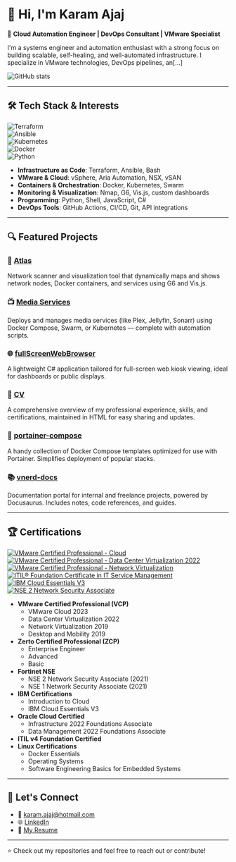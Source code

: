 # 👋 Hi, I'm Karam Ajaj

🚀 **Cloud Automation Engineer | DevOps Consultant | VMware Specialist**

I'm a systems engineer and automation enthusiast with a strong focus on building scalable, self-healing, and well-automated infrastructure. I specialize in VMware technologies, DevOps pipelines, an[...]  

![GitHub stats](https://github-readme-stats.vercel.app/api?username=karam-ajaj&show_icons=true&theme=highcontrast)

---

## 🛠️ Tech Stack & Interests

![Terraform](https://img.shields.io/badge/Terraform-%233159E8?style=for-the-badge&logo=terraform&logoColor=white)  
![Ansible](https://img.shields.io/badge/Ansible-%23EE0000?style=for-the-badge&logo=ansible&logoColor=white)  
![Kubernetes](https://img.shields.io/badge/Kubernetes-%23326CE5?style=for-the-badge&logo=kubernetes&logoColor=white)  
![Docker](https://img.shields.io/badge/Docker-%232496ED?style=for-the-badge&logo=docker&logoColor=white)  
![Python](https://img.shields.io/badge/Python-%233776AB?style=for-the-badge&logo=python&logoColor=white)

- **Infrastructure as Code**: Terraform, Ansible, Bash
- **VMware & Cloud**: vSphere, Aria Automation, NSX, vSAN
- **Containers & Orchestration**: Docker, Kubernetes, Swarm
- **Monitoring & Visualization**: Nmap, G6, Vis.js, custom dashboards
- **Programming**: Python, Shell, JavaScript, C#
- **DevOps Tools**: GitHub Actions, CI/CD, Git, API integrations

---

## 🔍 Featured Projects

### 📡 [Atlas](https://github.com/karam-ajaj/atlas)
Network scanner and visualization tool that dynamically maps and shows network nodes, Docker containers, and services using G6 and Vis.js.

### 📺 [Media Services](https://github.com/karam-ajaj/media_services)
Deploys and manages media services (like Plex, Jellyfin, Sonarr) using Docker Compose, Swarm, or Kubernetes — complete with automation scripts.

### 🌐 [fullScreenWebBrowser](https://github.com/karam-ajaj/fullScreenWebBrowser)
A lightweight C# application tailored for full-screen web kiosk viewing, ideal for dashboards or public displays.

### 📄 [CV](https://cv.vnerd.nl)
A comprehensive overview of my professional experience, skills, and certifications, maintained in HTML for easy sharing and updates.

### 🧰 [portainer-compose](https://github.com/karam-ajaj/portainer-compose)
A handy collection of Docker Compose templates optimized for use with Portainer. Simplifies deployment of popular stacks.

### 📚 [vnerd-docs](https://github.com/karam-ajaj/vnerd-docs)
Documentation portal for internal and freelance projects, powered by Docusaurus. Includes notes, code references, and guides.

---

## 🏆 Certifications

[![VMware Certified Professional - Cloud](https://images.credly.com/size/110x110/images/6fbc4c0c-17dd-44c6-86bb-5ae837753e2a/VCP_Cloud_2023.png)](https://www.credly.com/badges/7c8ade26-157b-4916-9188-d48874337f85)  
[![VMware Certified Professional - Data Center Virtualization 2022](https://images.credly.com/size/110x110/images/7080973c-33b0-4cb3-bb3f-ff9ef896d3c8/image.png)](https://www.credly.com/badges/29bd0bae-800f-45a2-9b5c-a45f3f2ede37)  
[![VMware Certified Professional - Network Virtualization](https://images.credly.com/size/110x110/images/0e3b043d-d3da-44c9-8fb4-471e92914e45/vmware_cert_professional_nv.png)](https://www.credly.com/badges/c80eee47-66b0-460f-9314-8b0ed6f3ee9a)  
[![ITIL® Foundation Certificate in IT Service Management](https://images.credly.com/size/110x110/images/c2537593-9f53-4901-9207-f51376ce7150/image.png)](https://www.credly.com/badges/c7c0393f-b32d-4f61-9ca0-df86d40bd7b8)  
[![IBM Cloud Essentials V3](https://images.credly.com/size/110x110/images/b0607951-b6f7-47d0-af16-7112971ab2ef/Cloud_Core_-_IBM_Cloud_Essentials_v3.png)](https://www.credly.com/badges/5457ff3a-0aee-4c4c-af8f-836bb2a491ef)  
[![NSE 2 Network Security Associate](https://images.credly.com/size/110x110/images/5a5c5f84-87e8-419e-b781-7b04027e926c/image.png)](https://www.credly.com/badges/a458eb0c-d820-404e-b383-b2d716c37bc2)

- **VMware Certified Professional (VCP)**
  - VMware Cloud 2023  
  - Data Center Virtualization 2022  
  - Network Virtualization 2019  
  - Desktop and Mobility 2019
- **Zerto Certified Professional (ZCP)**
  - Enterprise Engineer  
  - Advanced  
  - Basic
- **Fortinet NSE**
  - NSE 2 Network Security Associate (2021)  
  - NSE 1 Network Security Associate (2021)
- **IBM Certifications**
  - Introduction to Cloud  
  - IBM Cloud Essentials V3
- **Oracle Cloud Certified**
  - Infrastructure 2022 Foundations Associate  
  - Data Management 2022 Foundations Associate
- **ITIL v4 Foundation Certified**
- **Linux Certifications**
  - Docker Essentials  
  - Operating Systems  
  - Software Engineering Basics for Embedded Systems

---

## 💬 Let's Connect

- 📧 [karam.ajaj@hotmail.com](mailto:karam.ajaj@hotmail.com)
- 🌐 [LinkedIn](https://www.linkedin.com/in/karam-ajaj/)
- 📂 [My Resume](https://cv.vnerd.nl)

---

⭐ Check out my repositories and feel free to reach out or contribute!